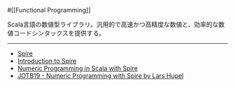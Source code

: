 #[[Functional Programming]]

Scala言語の数値型ライブラリ。汎用的で高速かつ高精度な数値と、効率的な数値コードシンタックスを提供する。

---
- [Spire](https://typelevel.org/spire/index.html)
- [Introduction to Spire](https://www.baeldung.com/scala/spire-intro)
- [Numeric Programming in Scala with Spire](https://www.infoq.com/presentations/Scala-Spire/)
- [JOTB19 - Numeric Programming with Spire by Lars Hupel](https://www.youtube.com/watch?v=8pNzWzH5NUc)